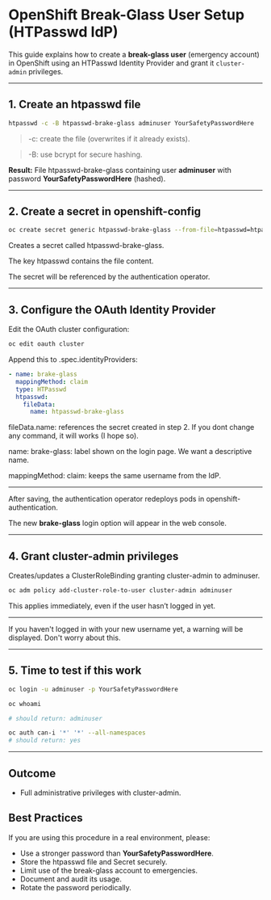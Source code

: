 # OpenShift Break-Glass User Setup (HTPasswd IdP)

This guide explains how to create a **break-glass user** (emergency account) in OpenShift using an HTPasswd Identity Provider and grant it `cluster-admin` privileges.

---

## 1. Create an htpasswd file

```bash
htpasswd -c -B htpasswd-brake-glass adminuser YourSafetyPasswordHere
```

> -c: create the file (overwrites if it already exists).

> -B: use bcrypt for secure hashing.

**Result:** 
File htpasswd-brake-glass containing user **adminuser** with password **YourSafetyPasswordHere** (hashed).

---

## 2. Create a secret in openshift-config

```bash
oc create secret generic htpasswd-brake-glass --from-file=htpasswd=htpasswd-brake-glass -n openshift-config
```

Creates a secret called htpasswd-brake-glass.

The key htpasswd contains the file content.

The secret will be referenced by the authentication operator.

---

## 3. Configure the OAuth Identity Provider

Edit the OAuth cluster configuration:

```bash
oc edit oauth cluster
```
Append this to .spec.identityProviders:

```yaml
- name: brake-glass
  mappingMethod: claim
  type: HTPasswd
  htpasswd:
    fileData:
      name: htpasswd-brake-glass
```

fileData.name: references the secret created in step 2. If you dont change any command, it will works (I hope so).

name: brake-glass: label shown on the login page. We want a descriptive name.

mappingMethod: claim: keeps the same username from the IdP.

---

After saving, the authentication operator redeploys pods in openshift-authentication.

The new **brake-glass** login option will appear in the web console.

---

## 4. Grant cluster-admin privileges

Creates/updates a ClusterRoleBinding granting cluster-admin to adminuser.

```bash
oc adm policy add-cluster-role-to-user cluster-admin adminuser
```

This applies immediately, even if the user hasn’t logged in yet.

---

If you haven't logged in with your new username yet, a warning will be displayed. Don't worry about this.

---

## 5. Time to test if this work

```bash
oc login -u adminuser -p YourSafetyPasswordHere

oc whoami

# should return: adminuser

oc auth can-i '*' '*' --all-namespaces
# should return: yes
```

---

## Outcome

- Full administrative privileges with cluster-admin.

## Best Practices

If you are using this procedure in a real environment, please: 
- Use a stronger password than **YourSafetyPasswordHere**.
- Store the htpasswd file and Secret securely.
- Limit use of the break-glass account to emergencies.
- Document and audit its usage.
- Rotate the password periodically.
